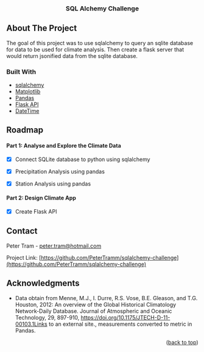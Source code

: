  <!-- Improved compatibility of back to top link: See: https://github.com/othneildrew/Best-README-Template/pull/73 -->
<a name="readme-top"></a>


<h3 align="center">SQL Alchemy Challenge</h3>

  <p align="center">
  </p>

<!-- ABOUT THE PROJECT -->
## About The Project

<p>The goal of this project was to use sqlalchemy to query an sqlite database for data to be used for climate analysis. Then create a flask server that would return jsonified data from the sqlite database. 

</p>

### Built With

* [sqlalchemy](https://www.sqlalchemy.org/)
* [Matplotlib](https://matplotlib.org/)
* [Pandas](https://pandas.pydata.org/)
* [Flask API](https://flask.palletsprojects.com/en/3.0.x/)
* [DateTime](https://docs.python.org/3/library/datetime.html)

<!-- ROADMAP -->
## Roadmap

#### Part 1: Analyse and Explore the Climate Data
- [x] Connect SQLite database to python using sqlalchemy

- [x] Precipitation Analysis using pandas 

- [x] Station Analysis using pandas

#### Part 2: Design Climate App
- [x] Create Flask API

<!-- CONTACT -->
## Contact

Peter Tram  - peter.tram@hotmail.com

Project Link: [https://github.com/PeterTramm/sqlalchemy-challenge](https://github.com/PeterTramm/sqlalchemy-challenge)

<!-- ACKNOWLEDGMENTS -->
## Acknowledgments

* Data obtain from Menne, M.J., I. Durre, R.S. Vose, B.E. Gleason, and T.G. Houston, 2012: An overview of the Global Historical Climatology Network-Daily Database. Journal of Atmospheric and Oceanic Technology, 29, 897-910, https://doi.org/10.1175/JTECH-D-11-00103.1Links to an external site., measurements converted to metric in Pandas.

<p align="right">(<a href="#readme-top">back to top</a>)</p>
